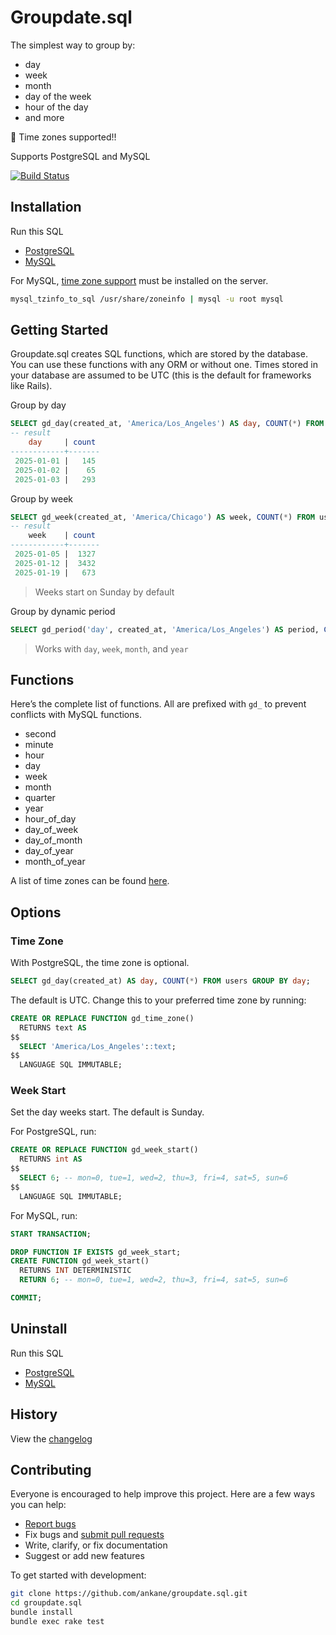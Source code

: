 # Groupdate.sql

The simplest way to group by:

- day
- week
- month
- day of the week
- hour of the day
- and more

:tada: Time zones supported!!

Supports PostgreSQL and MySQL

[![Build Status](https://github.com/ankane/groupdate.sql/actions/workflows/build.yml/badge.svg)](https://github.com/ankane/groupdate.sql/actions)

## Installation

Run this SQL

- [PostgreSQL](https://raw.githubusercontent.com/ankane/groupdate.sql/master/postgresql/install.sql)
- [MySQL](https://raw.githubusercontent.com/ankane/groupdate.sql/master/mysql/install.sql)

For MySQL, [time zone support](https://dev.mysql.com/doc/refman/8.0/en/time-zone-support.html) must be installed on the server.

```sh
mysql_tzinfo_to_sql /usr/share/zoneinfo | mysql -u root mysql
```

## Getting Started

Groupdate.sql creates SQL functions, which are stored by the database. You can use these functions with any ORM or without one. Times stored in your database are assumed to be UTC (this is the default for frameworks like Rails).

Group by day

```sql
SELECT gd_day(created_at, 'America/Los_Angeles') AS day, COUNT(*) FROM users GROUP BY day;
-- result
    day     | count
------------+-------
 2025-01-01 |   145
 2025-01-02 |    65
 2025-01-03 |   293
```

Group by week

```sql
SELECT gd_week(created_at, 'America/Chicago') AS week, COUNT(*) FROM users GROUP BY week;
-- result
    week    | count
------------+-------
 2025-01-05 |  1327
 2025-01-12 |  3432
 2025-01-19 |   673
```

> Weeks start on Sunday by default

Group by dynamic period

```sql
SELECT gd_period('day', created_at, 'America/Los_Angeles') AS period, COUNT(*) FROM users GROUP BY period;
```

> Works with `day`, `week`, `month`, and `year`

## Functions

Here’s the complete list of functions. All are prefixed with `gd_` to prevent conflicts with MySQL functions.

- second
- minute
- hour
- day
- week
- month
- quarter
- year
- hour_of_day
- day_of_week
- day_of_month
- day_of_year
- month_of_year

A list of time zones can be found [here](https://en.wikipedia.org/wiki/List_of_tz_database_time_zones).

## Options

### Time Zone

With PostgreSQL, the time zone is optional.

```sql
SELECT gd_day(created_at) AS day, COUNT(*) FROM users GROUP BY day;
```

The default is UTC. Change this to your preferred time zone by running:

```sql
CREATE OR REPLACE FUNCTION gd_time_zone()
  RETURNS text AS
$$
  SELECT 'America/Los_Angeles'::text;
$$
  LANGUAGE SQL IMMUTABLE;
```

### Week Start

Set the day weeks start. The default is Sunday.

For PostgreSQL, run:

```sql
CREATE OR REPLACE FUNCTION gd_week_start()
  RETURNS int AS
$$
  SELECT 6; -- mon=0, tue=1, wed=2, thu=3, fri=4, sat=5, sun=6
$$
  LANGUAGE SQL IMMUTABLE;
```

For MySQL, run:

```sql
START TRANSACTION;

DROP FUNCTION IF EXISTS gd_week_start;
CREATE FUNCTION gd_week_start()
  RETURNS INT DETERMINISTIC
  RETURN 6; -- mon=0, tue=1, wed=2, thu=3, fri=4, sat=5, sun=6

COMMIT;
```

## Uninstall

Run this SQL

- [PostgreSQL](https://raw.githubusercontent.com/ankane/groupdate.sql/master/postgresql/uninstall.sql)
- [MySQL](https://raw.githubusercontent.com/ankane/groupdate.sql/master/mysql/uninstall.sql)

## History

View the [changelog](https://github.com/ankane/groupdate.sql/blob/master/CHANGELOG.md)

## Contributing

Everyone is encouraged to help improve this project. Here are a few ways you can help:

- [Report bugs](https://github.com/ankane/groupdate.sql/issues)
- Fix bugs and [submit pull requests](https://github.com/ankane/groupdate.sql/pulls)
- Write, clarify, or fix documentation
- Suggest or add new features

To get started with development:

```sh
git clone https://github.com/ankane/groupdate.sql.git
cd groupdate.sql
bundle install
bundle exec rake test
```
